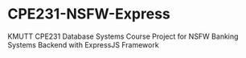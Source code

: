 # CPE231-NSFW-Express
KMUTT CPE231 Database Systems Course Project for NSFW Banking Systems Backend with ExpressJS Framework

